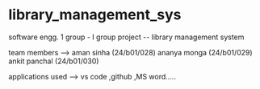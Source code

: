 # library_management_sys

software engg. 1
group - I 
group project -- library management system

team members --> aman sinha (24/b01/028)
                 ananya monga (24/b01/029)
                 ankit panchal (24/b01/030)

applications used  --> vs code ,github ,MS word.....

